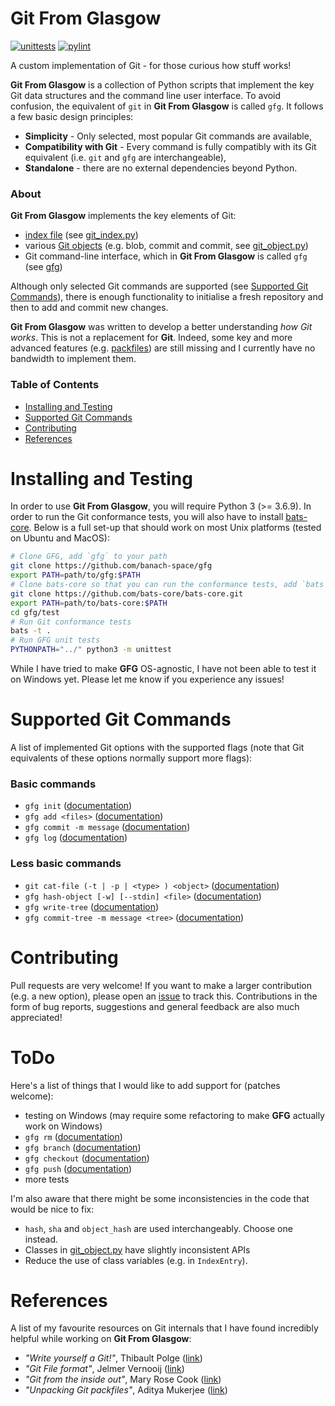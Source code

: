 Git From Glasgow
================

[![unittests](https://github.com/banach-space/gfg/workflows/Ubuntu-unittests/badge.svg?branch=main)](https://github.com/banach-space/gfg/actions?query=workflow%3AUbuntu-unittests+branch%3Amain)
[![pylint](https://github.com/banach-space/gfg/workflows/Ubuntu-pylint/badge.svg)](https://github.com/banach-space/gfg/actions?query=workflow%3AUbuntu-pylint+branch%3Amain)

A custom implementation of Git - for those curious how stuff works!

**Git From Glasgow** is a collection of Python scripts that implement the key
Git data structures and the command line user interface. To avoid confusion,
the equivalent of `git` in **Git From Glasgow** is called `gfg`. It follows a
few basic design principles:

* **Simplicity** - Only selected, most popular Git commands are available,
* **Compatibility with Git** - Every command is fully compatibly with its Git
  equivalent (i.e.  `git` and `gfg` are interchangeable),
* **Standalone** - there are no external dependencies beyond Python.

### About
**Git From Glasgow** implements the key elements of Git:

* [index file](https://git-scm.com/docs/index-format#_cache_tree) (see [git_index.py](https://github.com/banach-space/gfg/blob/main/git_index.py))
* various [Git objects](https://matthew-brett.github.io/curious-git/git_object_types.html) (e.g. blob, commit and commit, see [git_object.py](https://github.com/banach-space/gfg/blob/main/git_object.py))
* Git command-line interface, which in **Git From Glasgow** is called `gfg` (see [gfg](https://github.com/banach-space/gfg/blob/main/gfg))

Although only selected Git commands are supported (see [Supported Git
Commands](#supported-git-commands)), there is enough functionality to
initialise a fresh repository and then to add and commit new changes.

**Git From Glasgow** was written to develop a better understanding _how Git
works_. This is not a replacement for **Git**.  Indeed, some key and more advanced features (e.g.
[packfiles](https://git-scm.com/book/en/v2/Git-Internals-Packfiles)) are still
missing and I currently have no bandwidth to implement them.

### Table of Contents
* [Installing and Testing](#installing-and-testing)
* [Supported Git Commands](#supported-git-commands)
* [Contributing](#contributing)
* [References](#references)

Installing and Testing
======================
In order to use **Git From Glasgow**, you will require Python 3 (>= 3.6.9).  In
order to run the Git conformance tests, you will also have to install
[bats-core](https://github.com/bats-core/bats-core). Below is a full set-up
that should work on most Unix platforms (tested on Ubuntu and MacOS):
```bash
# Clone GFG, add `gfg` to your path
git clone https://github.com/banach-space/gfg
export PATH=path/to/gfg:$PATH
# Clone bats-core so that you can run the conformance tests, add `bats` to your path
git clone https://github.com/bats-core/bats-core.git
export PATH=path/to/bats-core:$PATH
cd gfg/test
# Run Git conformance tests
bats -t .
# Run GFG unit tests
PYTHONPATH="../" python3 -m unittest
```
While I have tried to make **GFG** OS-agnostic, I have not been able to test it
on Windows yet. Please let me know if you experience any issues!

Supported Git Commands
==================
A list of implemented Git options with the supported flags (note that Git
equivalents of these options normally support more flags):
### Basic commands
* `gfg init` ([documentation](https://git-scm.com/docs/git-init))
* `gfg add <files>` ([documentation](https://git-scm.com/docs/git-add))
* `gfg commit -m message` ([documentation](https://git-scm.com/docs/git-commit))
* `gfg log` ([documentation](https://git-scm.com/docs/git-log))

### Less basic commands
* `git cat-file (-t | -p | <type> ) <object>`
  ([documentation](https://git-scm.com/docs/git-cat-file))
* `gfg hash-object [-w] [--stdin] <file>` ([documentation](https://git-scm.com/docs/git-hash-object))
* `gfg write-tree` ([documentation](https://git-scm.com/docs/git-write-tree))
* `gfg commit-tree -m message <tree>` ([documentation](https://git-scm.com/docs/git-commit-tree))

Contributing
===========
Pull requests are very welcome! If you want to make a larger contribution (e.g.
a new option), please open an
[issue](https://github.com/banach-space/gfg/issues) to track this.
Contributions in the form of bug reports, suggestions and general feedback are
also much appreciated!

ToDo
======
Here's a list of things that I would like to add support for (patches welcome):

* testing on Windows (may require some refactoring to make **GFG** actually
  work on Windows)
* `gfg rm` ([documentation](https://git-scm.com/docs/git-rm))
* `gfg branch` ([documentation](https://git-scm.com/docs/git-branch))
* `gfg checkout` ([documentation](https://git-scm.com/docs/git-checkout))
* `gfg push` ([documentation](https://git-scm.com/docs/git-push))
* more tests

I'm also aware that there might be some inconsistencies in the code that would
be nice to fix:

* `hash`, `sha` and `object_hash` are used interchangeably. Choose one instead.
* Classes in
  [git_object.py](https://github.com/banach-space/gfg/blob/main/git_object.py)
  have slightly inconsistent APIs
* Reduce the use of class variables (e.g. in `IndexEntry`).

References
===========
A list of my favourite resources on Git internals that I have found incredibly
helpful while working on **Git From Glasgow**:
* _"Write yourself a Git!"_, Thibault Polge ([link](https://wyag.thb.lt/))
* _"Git File format"_,  Jelmer Vernooĳ ([link](https://www.dulwich.io/docs/tutorial/file-format.html#git-file-format))
* _"Git from the inside out"_, Mary Rose Cook ([link](https://maryrosecook.com/blog/post/git-from-the-inside-out))
* _"Unpacking Git packfiles"_, Aditya Mukerjee ([link](https://codewords.recurse.com/issues/three/unpacking-git-packfiles))
